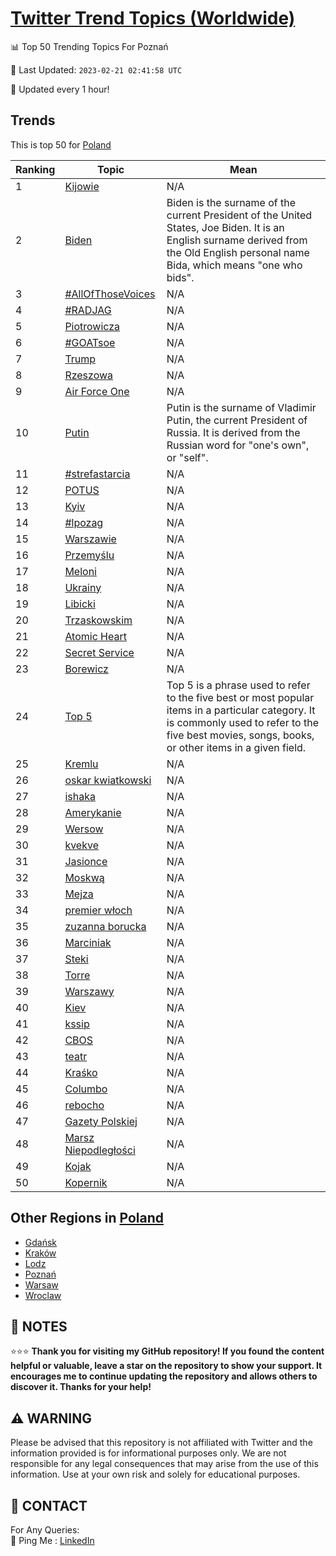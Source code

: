 [Twitter Trend Topics (Worldwide)](https://github.com/ErcinDedeoglu/Twitter-Trend-Topics)
==========


📊 Top 50 Trending Topics For Poznań

📆 Last Updated: `2023-02-21 02:41:58 UTC`

🔧 Updated every 1 hour!


## Trends

This is top 50 for [Poland](</Poland>)

| Ranking | Topic | Mean |
| ------- | ------------ | ------------ |
| 1 | [Kijowie](http://twitter.com/search?q=Kijowie) | N/A |
| 2 | [Biden](http://twitter.com/search?q=Biden) | Biden is the surname of the current President of the United States, Joe Biden. It is an English surname derived from the Old English personal name Bida, which means "one who bids". |
| 3 | [#AllOfThoseVoices](http://twitter.com/search?q=%23AllOfThoseVoices) | N/A |
| 4 | [#RADJAG](http://twitter.com/search?q=%23RADJAG) | N/A |
| 5 | [Piotrowicza](http://twitter.com/search?q=Piotrowicza) | N/A |
| 6 | [#GOATsoe](http://twitter.com/search?q=%23GOATsoe) | N/A |
| 7 | [Trump](http://twitter.com/search?q=Trump) | N/A |
| 8 | [Rzeszowa](http://twitter.com/search?q=Rzeszowa) | N/A |
| 9 | [Air Force One](http://twitter.com/search?q=Air+Force+One) | N/A |
| 10 | [Putin](http://twitter.com/search?q=Putin) | Putin is the surname of Vladimir Putin, the current President of Russia. It is derived from the Russian word for "one's own", or "self". |
| 11 | [#strefastarcia](http://twitter.com/search?q=%23strefastarcia) | N/A |
| 12 | [POTUS](http://twitter.com/search?q=POTUS) | N/A |
| 13 | [Kyiv](http://twitter.com/search?q=Kyiv) | N/A |
| 14 | [#lpozag](http://twitter.com/search?q=%23lpozag) | N/A |
| 15 | [Warszawie](http://twitter.com/search?q=Warszawie) | N/A |
| 16 | [Przemyślu](http://twitter.com/search?q=Przemy%c5%9blu) | N/A |
| 17 | [Meloni](http://twitter.com/search?q=Meloni) | N/A |
| 18 | [Ukrainy](http://twitter.com/search?q=Ukrainy) | N/A |
| 19 | [Libicki](http://twitter.com/search?q=Libicki) | N/A |
| 20 | [Trzaskowskim](http://twitter.com/search?q=Trzaskowskim) | N/A |
| 21 | [Atomic Heart](http://twitter.com/search?q=Atomic+Heart) | N/A |
| 22 | [Secret Service](http://twitter.com/search?q=Secret+Service) | N/A |
| 23 | [Borewicz](http://twitter.com/search?q=Borewicz) | N/A |
| 24 | [Top 5](http://twitter.com/search?q=Top+5) | Top 5 is a phrase used to refer to the five best or most popular items in a particular category. It is commonly used to refer to the five best movies, songs, books, or other items in a given field. |
| 25 | [Kremlu](http://twitter.com/search?q=Kremlu) | N/A |
| 26 | [oskar kwiatkowski](http://twitter.com/search?q=oskar+kwiatkowski) | N/A |
| 27 | [ishaka](http://twitter.com/search?q=ishaka) | N/A |
| 28 | [Amerykanie](http://twitter.com/search?q=Amerykanie) | N/A |
| 29 | [Wersow](http://twitter.com/search?q=Wersow) | N/A |
| 30 | [kvekve](http://twitter.com/search?q=kvekve) | N/A |
| 31 | [Jasionce](http://twitter.com/search?q=Jasionce) | N/A |
| 32 | [Moskwą](http://twitter.com/search?q=Moskw%c4%85) | N/A |
| 33 | [Mejza](http://twitter.com/search?q=Mejza) | N/A |
| 34 | [premier włoch](http://twitter.com/search?q=premier+w%c5%82och) | N/A |
| 35 | [zuzanna borucka](http://twitter.com/search?q=zuzanna+borucka) | N/A |
| 36 | [Marciniak](http://twitter.com/search?q=Marciniak) | N/A |
| 37 | [Steki](http://twitter.com/search?q=Steki) | N/A |
| 38 | [Torre](http://twitter.com/search?q=Torre) | N/A |
| 39 | [Warszawy](http://twitter.com/search?q=Warszawy) | N/A |
| 40 | [Kiev](http://twitter.com/search?q=Kiev) | N/A |
| 41 | [kssip](http://twitter.com/search?q=kssip) | N/A |
| 42 | [CBOS](http://twitter.com/search?q=CBOS) | N/A |
| 43 | [teatr](http://twitter.com/search?q=teatr) | N/A |
| 44 | [Kraśko](http://twitter.com/search?q=Kra%c5%9bko) | N/A |
| 45 | [Columbo](http://twitter.com/search?q=Columbo) | N/A |
| 46 | [rebocho](http://twitter.com/search?q=rebocho) | N/A |
| 47 | [Gazety Polskiej](http://twitter.com/search?q=Gazety+Polskiej) | N/A |
| 48 | [Marsz Niepodległości](http://twitter.com/search?q=Marsz+Niepodleg%c5%82o%c5%9bci) | N/A |
| 49 | [Kojak](http://twitter.com/search?q=Kojak) | N/A |
| 50 | [Kopernik](http://twitter.com/search?q=Kopernik) | N/A |



## Other Regions in [Poland](</Poland>)

* [Gdańsk](</Poland/Gdańsk.md>)
* [Kraków](</Poland/Kraków.md>)
* [Lodz](</Poland/Lodz.md>)
* [Poznań](</Poland/Poznań.md>)
* [Warsaw](</Poland/Warsaw.md>)
* [Wroclaw](</Poland/Wroclaw.md>)



## 📝 NOTES

⭐⭐⭐ **Thank you for visiting my GitHub repository! If you found the content helpful or valuable, leave a star on the repository to show your support. It encourages me to continue updating the repository and allows others to discover it. Thanks for your help!**


## ⚠️ WARNING

Please be advised that this repository is not affiliated with Twitter and the information provided is for informational purposes only. We are not responsible for any legal consequences that may arise from the use of this information. Use at your own risk and solely for educational purposes.


## 📨 CONTACT

 For Any Queries:  
            🏓 Ping Me : [LinkedIn](https://www.linkedin.com/in/ercindedeoglu/)
